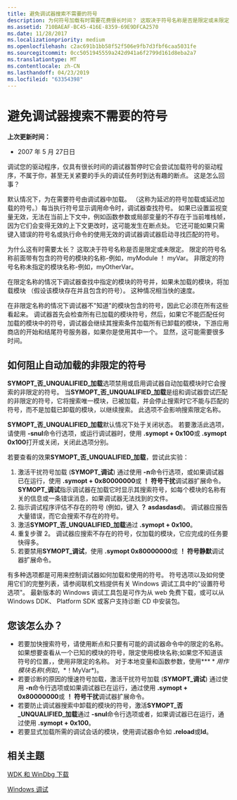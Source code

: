 ```yaml
---
title: 避免调试器搜索不需要的符号
description: 为何符号加载有时需要花费很长时间？ 这取决于符号名称是否是限定或未限定。
ms.assetid: 710BAEAF-BC45-416E-8359-69E9DFCA2570
ms.date: 11/28/2017
ms.localizationpriority: medium
ms.openlocfilehash: c2ac691b1bb58f52f506e9fb7d3fbf6caa5031fe
ms.sourcegitcommit: 0cc5051945559a242d941a6f2799d161d8eba2a7
ms.translationtype: MT
ms.contentlocale: zh-CN
ms.lasthandoff: 04/23/2019
ms.locfileid: "63354398"
---
```

# <a name="avoiding-debugger-searches-for-un-needed-symbols"></a>避免调试器搜索不需要的符号


**上次更新时间：**

-   2007 年 5 月 27日日

调试您的驱动程序，仅具有很长时间的调试器暂停时它会尝试加载符号的驱动程序，不属于你，甚至无关紧要的手头的调试任务时到达有趣的断点。 这是怎么回事？

默认情况下，为在需要符号由调试器中加载。 （这称为延迟的符号加载或延迟加载的符号。）每当执行符号显示调用命令时，调试器查找符号。 如果已设置监视变量无效，无法在当前上下文中，例如函数参数或局部变量的不存在于当前堆栈帧，因为它们会变得无效的上下文更改时，这可能发生在断点处。 它还可能如果只需键入错误的符号名或执行命令的使用无效的调试器调试器启动寻找匹配的符号。

为什么这有时需要太长？ 这取决于符号名称是否是限定或未限定。 限定的符号名称前面带有包含的符号的模块的名称-例如，myModule ！ myVar。 非限定的符号名称未指定的模块名称-例如，myOtherVar。

在限定名称的情况下调试器查找中指定的模块的符号并，如果未加载的模块，将加载模块 （假设该模块存在并且包含的符号）。 这种情况相当快的速度。

在非限定名称的情况下调试器不"知道"的模块包含的符号，因此它必须在所有这些看起来。 调试器首先会检查所有已加载的模块符号，然后，如果它不能匹配任何加载的模块中的符号，调试器会继续其搜索条件加载所有已卸载的模块，下游应用商店的开始和结尾符号服务器，如果你是使用其中一个。 显然，这可能需要很多时间。

## <a name="span-idhowtopreventautomaticloadingforunqualifiedsymbolsspanspan-idhowtopreventautomaticloadingforunqualifiedsymbolsspanspan-idhowtopreventautomaticloadingforunqualifiedsymbolsspanhow-to-prevent-automatic-loading-for-unqualified-symbols"></a><span id="How_to_prevent_automatic_loading_for_unqualified_symbols_"></span><span id="how_to_prevent_automatic_loading_for_unqualified_symbols_"></span><span id="HOW_TO_PREVENT_AUTOMATIC_LOADING_FOR_UNQUALIFIED_SYMBOLS_"></span>如何阻止自动加载的非限定的符号


**SYMOPT\_否\_UNQUALIFIED\_加载**选项禁用或启用调试器自动加载模块时它会搜索的非限定的符号。 当**SYMOPT\_否\_UNQUALIFIED\_加载**是组和调试器尝试匹配的非限定的符号，它将搜索唯一模块，已被加载，并会停止搜索时它不能与匹配的符号，而不是加载已卸载的模块，以继续搜索。 此选项不会影响搜索限定名称。

**SYMOPT\_否\_UNQUALIFIED\_加载**默认情况下处于关闭状态。 若要激活此选项，请使用 **-snul**命令行选项，或运行调试器时，使用 **.symopt + 0x100**或 **.symopt 0x100**打开或关闭，关闭此选项分别。

若要查看的效果**SYMOPT\_否\_UNQUALIFIED\_加载**，尝试此实验：

1.  激活干扰符号加载 (**SYMOPT\_调试**) 通过使用 **-n**命令行选项，或如果调试器已在运行，使用 **.symopt + 0x80000000**或 **！ 符号干扰**调试器扩展命令。 **SYMOPT\_调试**指示调试器在加载它时显示其搜索符号，如每个模块的名称有关的信息或一条错误消息，如果调试器无法找到的文件。
2.  指示调试程序评估不存在的符号 (例如，键入 **？ asdasdasd**)。 调试器应报告大量错误，而它会搜索不存在的符号。
3.  激活**SYMOPT\_否\_UNQUALIFIED\_加载**通过 **.symopt + 0x100**。
4.  重复步骤 2。 调试器应搜索不存在的符号，仅加载的模块，它应完成的任务要快得多。
5.  若要禁用**SYMOPT\_调试**，使用 **.symopt 0x80000000**或 **！ 符号静默**调试器扩展命令。

有多种选项都是可用来控制调试器如何加载和使用的符号。 符号选项以及如何使用它们的完整列表，请参阅联机文档提供有关 Windows 调试工具中的"设置符号选项"。 最新版本的 Windows 调试工具包是可作为从 web 免费下载，或可以从 Windows DDK、 Platform SDK 或客户支持诊断 CD 中安装包。

## <a name="span-idwhatshouldyoudospanspan-idwhatshouldyoudospanspan-idwhatshouldyoudospanwhat-should-you-do"></a><span id="What_should_you_do__"></span><span id="what_should_you_do__"></span><span id="WHAT_SHOULD_YOU_DO__"></span>您该怎么办？


-   若要加快搜索符号，请使用断点和只要有可能的调试器命令中的限定的名称。 如果想要查看从一个已知的模块的符号，限定使用模块名称;如果您不知道该符号的位置，，使用非限定的名称。 对于本地变量和函数参数，使用**$** 用作模块名称 (例如， *$！MyVar*)。
-   若要诊断的原因的慢速符号加载，激活干扰符号加载 (**SYMOPT\_调试**) 通过使用 **-n**命令行选项或如果调试器已在运行，通过使用 **.symopt + 0x80000000**或 **！ 符号干扰**调试器扩展命令。
-   若要防止调试器搜索中卸载的模块的符号，激活**SYMOPT\_否\_UNQUALIFIED\_加载**通过 **-snul**命令行选项或者，如果调试器已在运行，通过使用 **.symopt + 0x100**。
-   若要显式加载所需的调试会话的模块，使用调试器命令如 **.reload**或**ld**。

## <a name="span-idrelatedtopicsspanrelated-topics"></a><span id="related_topics"></span>相关主题


[WDK 和 WinDbg 下载](https://go.microsoft.com/fwlink/p/?LinkId=733614)

[Windows 调试](https://msdn.microsoft.com/library/windows/hardware/ff551063.aspx)

 

 






